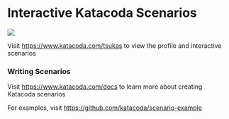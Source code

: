 # Interactive Katacoda Scenarios

[![](http://shields.katacoda.com/katacoda/tsukas/count.svg)](https://www.katacoda.com/tsukas "Get your profile on Katacoda.com")

Visit https://www.katacoda.com/tsukas to view the profile and interactive scenarios

### Writing Scenarios
Visit https://www.katacoda.com/docs to learn more about creating Katacoda scenarios

For examples, visit https://github.com/katacoda/scenario-example

